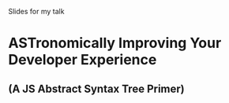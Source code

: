 Slides for my talk

# ASTronomically Improving Your Developer Experience
## (A JS Abstract Syntax Tree Primer)